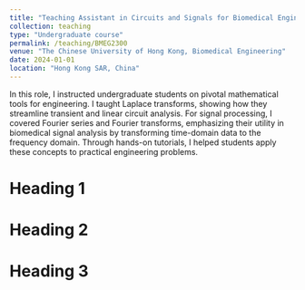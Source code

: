 ```yaml
---
title: "Teaching Assistant in Circuits and Signals for Biomedical Engineering (BMEG2300)"
collection: teaching
type: "Undergraduate course"
permalink: /teaching/BMEG2300
venue: "The Chinese University of Hong Kong, Biomedical Engineering"
date: 2024-01-01
location: "Hong Kong SAR, China"
---
```


In this role, I instructed undergraduate students on pivotal mathematical tools for engineering. I taught Laplace transforms, showing how they streamline transient and linear circuit analysis. For signal processing, I covered Fourier series and Fourier transforms, emphasizing their utility in biomedical signal analysis by transforming time-domain data to the frequency domain. Through hands-on tutorials, I helped students apply these concepts to practical engineering problems.

Heading 1
======

Heading 2
======

Heading 3
======
